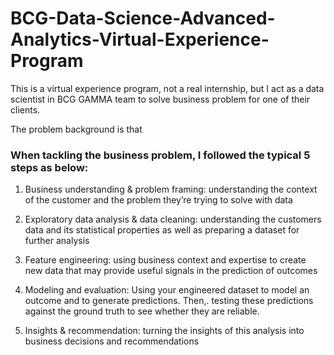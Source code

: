 # BCG-Data-Science-Advanced-Analytics-Virtual-Experience-Program

This is a virtual experience program, not a real internship, but I act as a data scientist in BCG GAMMA team to solve business problem for one of their clients.

The problem background is that

### When tackling the business problem, I followed the typical 5 steps as below:

1. Business understanding & problem framing: understanding the context of the customer and the problem they’re trying to solve with data

2. Exploratory data analysis & data cleaning: understanding the customers data and its statistical properties as well as preparing a dataset for further analysis

3. Feature engineering: using business context and expertise to create new data that may provide useful signals in the prediction of outcomes

4. Modeling and evaluation: Using your engineered dataset to model an outcome and to generate predictions. Then,. testing these predictions against the ground truth to see whether they are reliable.

5. Insights & recommendation: turning the insights of this analysis into business decisions and recommendations
